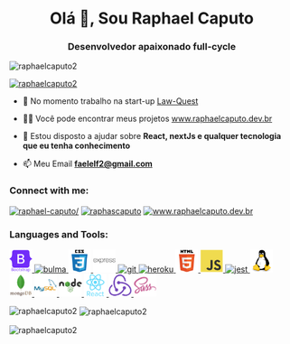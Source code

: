 <h1 align="center">Olá 👋, Sou Raphael Caputo</h1>
<h3 align="center">Desenvolvedor apaixonado full-cycle</h3>

<p align="left"> <img src="https://komarev.com/ghpvc/?username=raphaelcaputo2&label=Profile%20views&color=0e75b6&style=flat" alt="raphaelcaputo2" /> </p>

<p align="left"> <a href="https://github.com/ryo-ma/github-profile-trophy"><img src="https://github-profile-trophy.vercel.app/?username=raphaelcaputo2" alt="raphaelcaputo2" /></a> </p>

- 🔭 No momento trabalho na start-up [Law-Quest](https://lawquest.com.br/)

- 👨‍💻 Você pode encontrar meus projetos www.raphaelcaputo.dev.br

- 💬 Estou disposto a ajudar sobre **React, nextJs e qualquer tecnologia que eu tenha conhecimento**

- 📫 Meu Email **faelelf2@gmail.com**

<h3 align="left">Connect with me:</h3>
<p align="left">
<a href="https://linkedin.com/in/raphael-caputo/" target="blank"><img align="center" src="https://cdn.jsdelivr.net/npm/simple-icons@3.0.1/icons/linkedin.svg" alt="raphael-caputo/" height="30" width="40" /></a>
<a href="https://instagram.com/raphascaputo" target="blank"><img align="center" src="https://cdn.jsdelivr.net/npm/simple-icons@3.0.1/icons/instagram.svg" alt="raphascaputo" height="30" width="40" /></a>
<a href="/www.raphaelcaputo.dev.br" target="blank"><img align="center" src="https://cdn.jsdelivr.net/npm/simple-icons@3.0.1/icons/rss.svg" alt="www.raphaelcaputo.dev.br" height="30" width="40" /></a>
</p>

<h3 align="left">Languages and Tools:</h3>
<p align="left"> <a href="https://getbootstrap.com" target="_blank"> <img src="https://raw.githubusercontent.com/devicons/devicon/master/icons/bootstrap/bootstrap-plain-wordmark.svg" alt="bootstrap" width="40" height="40"/> </a> <a href="https://bulma.io/" target="_blank"> <img src="https://raw.githubusercontent.com/gilbarbara/logos/804dc257b59e144eaca5bc6ffd16949752c6f789/logos/bulma.svg" alt="bulma" width="40" height="40"/> </a> <a href="https://www.w3schools.com/css/" target="_blank"> <img src="https://raw.githubusercontent.com/devicons/devicon/master/icons/css3/css3-original-wordmark.svg" alt="css3" width="40" height="40"/> </a> <a href="https://expressjs.com" target="_blank"> <img src="https://raw.githubusercontent.com/devicons/devicon/master/icons/express/express-original-wordmark.svg" alt="express" width="40" height="40"/> </a> <a href="https://git-scm.com/" target="_blank"> <img src="https://www.vectorlogo.zone/logos/git-scm/git-scm-icon.svg" alt="git" width="40" height="40"/> </a> <a href="https://heroku.com" target="_blank"> <img src="https://www.vectorlogo.zone/logos/heroku/heroku-icon.svg" alt="heroku" width="40" height="40"/> </a> <a href="https://www.w3.org/html/" target="_blank"> <img src="https://raw.githubusercontent.com/devicons/devicon/master/icons/html5/html5-original-wordmark.svg" alt="html5" width="40" height="40"/> </a> <a href="https://developer.mozilla.org/en-US/docs/Web/JavaScript" target="_blank"> <img src="https://raw.githubusercontent.com/devicons/devicon/master/icons/javascript/javascript-original.svg" alt="javascript" width="40" height="40"/> </a> <a href="https://jestjs.io" target="_blank"> <img src="https://www.vectorlogo.zone/logos/jestjsio/jestjsio-icon.svg" alt="jest" width="40" height="40"/> </a> <a href="https://www.linux.org/" target="_blank"> <img src="https://raw.githubusercontent.com/devicons/devicon/master/icons/linux/linux-original.svg" alt="linux" width="40" height="40"/> </a> <a href="https://www.mongodb.com/" target="_blank"> <img src="https://raw.githubusercontent.com/devicons/devicon/master/icons/mongodb/mongodb-original-wordmark.svg" alt="mongodb" width="40" height="40"/> </a> <a href="https://www.mysql.com/" target="_blank"> <img src="https://raw.githubusercontent.com/devicons/devicon/master/icons/mysql/mysql-original-wordmark.svg" alt="mysql" width="40" height="40"/> </a> <a href="https://nodejs.org" target="_blank"> <img src="https://raw.githubusercontent.com/devicons/devicon/master/icons/nodejs/nodejs-original-wordmark.svg" alt="nodejs" width="40" height="40"/> </a> <a href="https://reactjs.org/" target="_blank"> <img src="https://raw.githubusercontent.com/devicons/devicon/master/icons/react/react-original-wordmark.svg" alt="react" width="40" height="40"/> </a> <a href="https://redux.js.org" target="_blank"> <img src="https://raw.githubusercontent.com/devicons/devicon/master/icons/redux/redux-original.svg" alt="redux" width="40" height="40"/> </a> <a href="https://sass-lang.com" target="_blank"> <img src="https://raw.githubusercontent.com/devicons/devicon/master/icons/sass/sass-original.svg" alt="sass" width="40" height="40"/> </a>  </p>

<p><img align="left" src="https://github-readme-stats.vercel.app/api/top-langs?username=raphaelcaputo2&show_icons=true&locale=en&layout=compact" alt="raphaelcaputo2" /></p>

<p>&nbsp;<img align="center" src="https://github-readme-stats.vercel.app/api?username=raphaelcaputo2&show_icons=true&locale=en" alt="raphaelcaputo2" /></p>

<p><img align="center" src="https://github-readme-streak-stats.herokuapp.com/?user=raphaelcaputo2&" alt="raphaelcaputo2" /></p>
